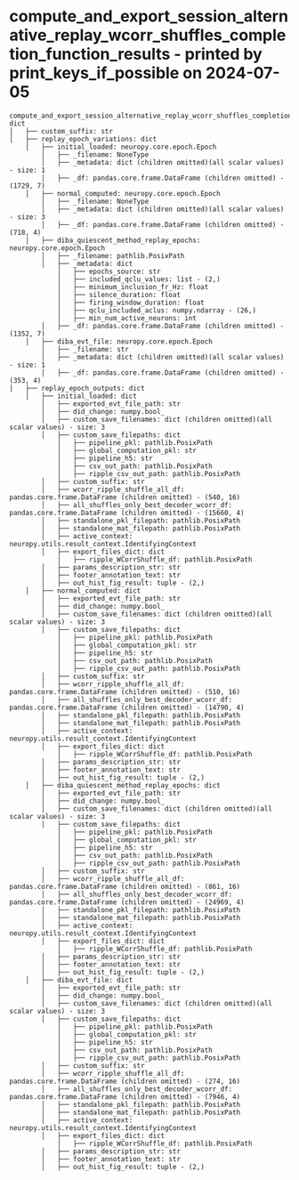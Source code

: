 compute_and_export_session_alternative_replay_wcorr_shuffles_completion_function_results - printed by print_keys_if_possible on 2024-07-05
===================================================================================================


    compute_and_export_session_alternative_replay_wcorr_shuffles_completion_function_results: dict
	│   ├── custom_suffix: str
	│   ├── replay_epoch_variations: dict
		│   ├── initial_loaded: neuropy.core.epoch.Epoch
			│   ├── _filename: NoneType
			│   ├── _metadata: dict (children omitted)(all scalar values) - size: 1
			│   ├── _df: pandas.core.frame.DataFrame (children omitted) - (1729, 7)
		│   ├── normal_computed: neuropy.core.epoch.Epoch
			│   ├── _filename: NoneType
			│   ├── _metadata: dict (children omitted)(all scalar values) - size: 3
			│   ├── _df: pandas.core.frame.DataFrame (children omitted) - (718, 4)
		│   ├── diba_quiescent_method_replay_epochs: neuropy.core.epoch.Epoch
			│   ├── _filename: pathlib.PosixPath
			│   ├── _metadata: dict
				│   ├── epochs_source: str
				│   ├── included_qclu_values: list - (2,)
				│   ├── minimum_inclusion_fr_Hz: float
				│   ├── silence_duration: float
				│   ├── firing_window_duration: float
				│   ├── qclu_included_aclus: numpy.ndarray - (26,)
				│   ├── min_num_active_neurons: int
			│   ├── _df: pandas.core.frame.DataFrame (children omitted) - (1352, 7)
		│   ├── diba_evt_file: neuropy.core.epoch.Epoch
			│   ├── _filename: str
			│   ├── _metadata: dict (children omitted)(all scalar values) - size: 1
			│   ├── _df: pandas.core.frame.DataFrame (children omitted) - (353, 4)
	│   ├── replay_epoch_outputs: dict
		│   ├── initial_loaded: dict
			│   ├── exported_evt_file_path: str
			│   ├── did_change: numpy.bool_
			│   ├── custom_save_filenames: dict (children omitted)(all scalar values) - size: 3
			│   ├── custom_save_filepaths: dict
				│   ├── pipeline_pkl: pathlib.PosixPath
				│   ├── global_computation_pkl: str
				│   ├── pipeline_h5: str
				│   ├── csv_out_path: pathlib.PosixPath
				│   ├── ripple_csv_out_path: pathlib.PosixPath
			│   ├── custom_suffix: str
			│   ├── wcorr_ripple_shuffle_all_df: pandas.core.frame.DataFrame (children omitted) - (540, 16)
			│   ├── all_shuffles_only_best_decoder_wcorr_df: pandas.core.frame.DataFrame (children omitted) - (15660, 4)
			│   ├── standalone_pkl_filepath: pathlib.PosixPath
			│   ├── standalone_mat_filepath: pathlib.PosixPath
			│   ├── active_context: neuropy.utils.result_context.IdentifyingContext
			│   ├── export_files_dict: dict
				│   ├── ripple_WCorrShuffle_df: pathlib.PosixPath
			│   ├── params_description_str: str
			│   ├── footer_annotation_text: str
			│   ├── out_hist_fig_result: tuple - (2,)
		│   ├── normal_computed: dict
			│   ├── exported_evt_file_path: str
			│   ├── did_change: numpy.bool_
			│   ├── custom_save_filenames: dict (children omitted)(all scalar values) - size: 3
			│   ├── custom_save_filepaths: dict
				│   ├── pipeline_pkl: pathlib.PosixPath
				│   ├── global_computation_pkl: str
				│   ├── pipeline_h5: str
				│   ├── csv_out_path: pathlib.PosixPath
				│   ├── ripple_csv_out_path: pathlib.PosixPath
			│   ├── custom_suffix: str
			│   ├── wcorr_ripple_shuffle_all_df: pandas.core.frame.DataFrame (children omitted) - (510, 16)
			│   ├── all_shuffles_only_best_decoder_wcorr_df: pandas.core.frame.DataFrame (children omitted) - (14790, 4)
			│   ├── standalone_pkl_filepath: pathlib.PosixPath
			│   ├── standalone_mat_filepath: pathlib.PosixPath
			│   ├── active_context: neuropy.utils.result_context.IdentifyingContext
			│   ├── export_files_dict: dict
				│   ├── ripple_WCorrShuffle_df: pathlib.PosixPath
			│   ├── params_description_str: str
			│   ├── footer_annotation_text: str
			│   ├── out_hist_fig_result: tuple - (2,)
		│   ├── diba_quiescent_method_replay_epochs: dict
			│   ├── exported_evt_file_path: str
			│   ├── did_change: numpy.bool_
			│   ├── custom_save_filenames: dict (children omitted)(all scalar values) - size: 3
			│   ├── custom_save_filepaths: dict
				│   ├── pipeline_pkl: pathlib.PosixPath
				│   ├── global_computation_pkl: str
				│   ├── pipeline_h5: str
				│   ├── csv_out_path: pathlib.PosixPath
				│   ├── ripple_csv_out_path: pathlib.PosixPath
			│   ├── custom_suffix: str
			│   ├── wcorr_ripple_shuffle_all_df: pandas.core.frame.DataFrame (children omitted) - (861, 16)
			│   ├── all_shuffles_only_best_decoder_wcorr_df: pandas.core.frame.DataFrame (children omitted) - (24969, 4)
			│   ├── standalone_pkl_filepath: pathlib.PosixPath
			│   ├── standalone_mat_filepath: pathlib.PosixPath
			│   ├── active_context: neuropy.utils.result_context.IdentifyingContext
			│   ├── export_files_dict: dict
				│   ├── ripple_WCorrShuffle_df: pathlib.PosixPath
			│   ├── params_description_str: str
			│   ├── footer_annotation_text: str
			│   ├── out_hist_fig_result: tuple - (2,)
		│   ├── diba_evt_file: dict
			│   ├── exported_evt_file_path: str
			│   ├── did_change: numpy.bool_
			│   ├── custom_save_filenames: dict (children omitted)(all scalar values) - size: 3
			│   ├── custom_save_filepaths: dict
				│   ├── pipeline_pkl: pathlib.PosixPath
				│   ├── global_computation_pkl: str
				│   ├── pipeline_h5: str
				│   ├── csv_out_path: pathlib.PosixPath
				│   ├── ripple_csv_out_path: pathlib.PosixPath
			│   ├── custom_suffix: str
			│   ├── wcorr_ripple_shuffle_all_df: pandas.core.frame.DataFrame (children omitted) - (274, 16)
			│   ├── all_shuffles_only_best_decoder_wcorr_df: pandas.core.frame.DataFrame (children omitted) - (7946, 4)
			│   ├── standalone_pkl_filepath: pathlib.PosixPath
			│   ├── standalone_mat_filepath: pathlib.PosixPath
			│   ├── active_context: neuropy.utils.result_context.IdentifyingContext
			│   ├── export_files_dict: dict
				│   ├── ripple_WCorrShuffle_df: pathlib.PosixPath
			│   ├── params_description_str: str
			│   ├── footer_annotation_text: str
			│   ├── out_hist_fig_result: tuple - (2,)
